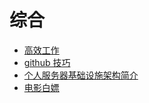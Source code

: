 # 综合
- [高效工作](https://juejin.im/post/6844904164477124616)
- [github 技巧](https://juejin.im/post/6844904058755481607)
- [个人服务器基础设施架构简介](https://juejin.im/post/6844904038555713544)
- [电影白嫖](http://23333.online/)